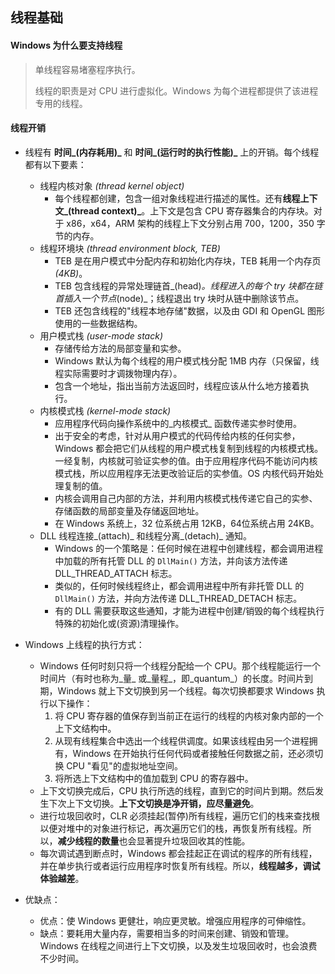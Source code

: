 ## 线程基础

#### Windows 为什么要支持线程

> 单线程容易堵塞程序执行。
>
> 线程的职责是对 CPU 进行虚拟化。Windows 为每个进程都提供了该进程专用的线程。

#### 线程开销

* 线程有 **时间_(内存耗用)_** 和 **时间_(运行时的执行性能)_** 上的开销。每个线程都有以下要素：
  * 线程内核对象 _(thread kernel object)_
    * 每个线程都创建，包含一组对象线程进行描述的属性。还有**线程上下文_(thread context)_**。上下文是包含 CPU 寄存器集合的内存块。对于 x86，x64，ARM 架构的线程上下文分别占用 700，1200，350 字节的内存。
  * 线程环境块 _(thread environment block, TEB)_
    * TEB 是在用户模式中分配内存和初始化内存块，TEB 耗用一个内存页 _(4KB)_。
    * TEB 包含线程的异常处理链首_(head)_。线程进入的每个 try 块都在链首插入一个节点_(node)_；线程退出 try 块时从链中删除该节点。
    * TEB 还包含线程的"线程本地存储"数据，以及由 GDI 和 OpenGL 图形使用的一些数据结构。
  * 用户模式栈 _(user-mode stack)_
    * 存储传给方法的局部变量和实参。
    * Windows 默认为每个线程的用户模式栈分配 1MB 内存（只保留，线程实际需要时才调拨物理内存）。
    * 包含一个地址，指出当前方法返回时，线程应该从什么地方接着执行。
  * 内核模式栈 _(kernel-mode stack)_
    * 应用程序代码向操作系统中的_内核模式_ 函数传递实参时使用。
    * 出于安全的考虑，针对从用户模式的代码传给内核的任何实参，Windows 都会把它们从线程的用户模式栈复制到线程的内核模式栈。一经复制，内核就可验证实参的值。由于应用程序代码不能访问内核模式栈，所以应用程序无法更改验证后的实参值。OS 内核代码开始处理复制的值。
    * 内核会调用自己内部的方法，并利用内核模式栈传递它自己的实参、存储函数的局部变量及存储返回地址。
    * 在 Windows 系统上，32 位系统占用 12KB，64位系统占用 24KB。
  * DLL 线程连接_(attach)_ 和线程分离_(detach)_ 通知。
    * Windows 的一个策略是：任何时候在进程中创建线程，都会调用进程中加载的所有托管 DLL 的 `DllMain()` 方法，并向该方法传递 DLL_THREAD_ATTACH 标志。
    * 类似的，任何时候线程终止，都会调用进程中所有非托管 DLL 的 `DllMain()` 方法，并向方法传递 DLL_THREAD_DETACH 标志。
    * 有的 DLL 需要获取这些通知，才能为进程中创建/销毁的每个线程执行特殊的初始化或(资源)清理操作。
  
* Windows 上线程的执行方式：

  * Windows 任何时刻只将一个线程分配给一个 CPU。那个线程能运行一个时间片（有时也称为_量_ 或_量程_，即_quantum_）的长度。时间片到期，Windows 就上下文切换到另一个线程。每次切换都要求 Windows 执行以下操作：
    1. 将 CPU 寄存器的值保存到当前正在运行的线程的内核对象内部的一个上下文结构中。
    2. 从现有线程集合中选出一个线程供调度。如果该线程由另一个进程拥有，Windows 在开始执行任何代码或者接触任何数据之前，还必须切换 CPU "看见"的虚拟地址空间。
    3. 将所选上下文结构中的值加载到 CPU 的寄存器中。
  * 上下文切换完成后，CPU 执行所选的线程，直到它的时间片到期。然后发生下次上下文切换。**上下文切换是净开销，应尽量避免**。
  * 进行垃圾回收时，CLR 必须挂起(暂停)所有线程，遍历它们的栈来查找根以便对堆中的对象进行标记，再次遍历它们的栈，再恢复所有线程。所以，**减少线程的数量**也会显著提升垃圾回收其的性能。
  * 每次调试遇到断点时，Windows 都会挂起正在调试的程序的所有线程，并在单步执行或者运行应用程序时恢复所有线程。所以，**线程越多，调试体验越差**。

* 优缺点：

  * 优点：使 Windows 更健壮，响应更灵敏。增强应用程序的可伸缩性。
  * 缺点：要耗用大量内存，需要相当多的时间来创建、销毁和管理。Windows 在线程之间进行上下文切换，以及发生垃圾回收时，也会浪费不少时间。

  

